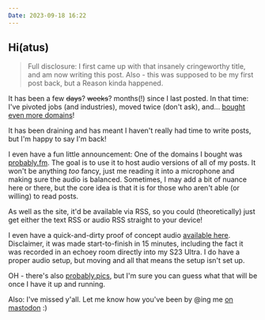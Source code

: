 ```yaml
---
Date: 2023-09-18 16:22
---
```


## Hi(atus)

> Full disclosure: I first came up with that insanely cringeworthy title, and am now writing this post. Also - this was supposed to be my first post back, but a Reason kinda happened.

It has been a few ~~days~~? ~~weeks~~? months(!) since I last posted. In that time: I've pivoted jobs (and industries), moved twice (don't ask), and... [bought even more domains](https://probably.green)!

It has been draining and has meant I haven't really had time to write posts, but I'm happy to say I'm back!

I even have a fun little announcement: One of the domains I bought was [probably.fm](https://probably.fm). The goal is to use it to host audio versions of all of my posts. It won't be anything *too* fancy, just me reading it into a microphone and making sure the audio is balanced. Sometimes, I may add a bit of nuance here or there, but the core idea is that it is for those who aren't able (or willing) to read posts.

As well as the site, it'd be available via RSS, so you could (theoretically) just get either the text RSS or audio RSS straight to your device!

I even have a quick-and-dirty proof of concept audio [available here](https://social.lol/@georgeprobably/111060079327776713). Disclaimer, it was made start-to-finish in 15 minutes, including the fact it was recorded in an echoey room directly into my S23 Ultra. I do have a proper audio setup, but moving and all that means the setup isn't set up.

OH - there's also [probably.pics](https://probably.pics), but I'm sure you can guess what that will be once I have it up and running.

Also: I've missed y'all. Let me know how you've been by @ing me [on mastodon](https://social.lol/@georgeprobably) :)